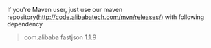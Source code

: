 If you're Maven user, just use our maven repository(http://code.alibabatech.com/mvn/releases/) with following dependency

> <dependency>
>      <groupId>com.alibaba</groupId>
>      <artifactId>fastjson</artifactId>
>      <version>1.1.9</version>
> </dependency>

